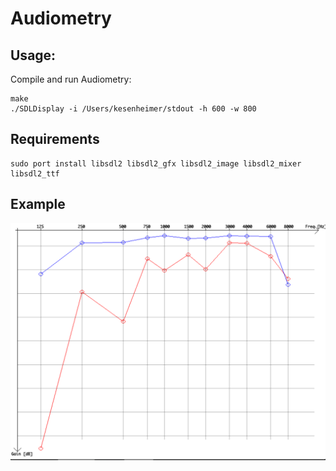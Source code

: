 # Audiometry

## Usage:
Compile and run Audiometry:

```
make
./SDLDisplay -i /Users/kesenheimer/stdout -h 600 -w 800
```

## Requirements
```
sudo port install libsdl2 libsdl2_gfx libsdl2_image libsdl2_mixer libsdl2_ttf
```

## Example
![Example](https://raw.githubusercontent.com/MKesenheimer/Audiometry/main/Example.png)
